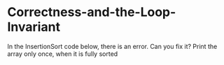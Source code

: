 # Correctness-and-the-Loop-Invariant
In the InsertionSort code below, there is an error. Can you fix it? Print the array only once, when it is fully sorted
